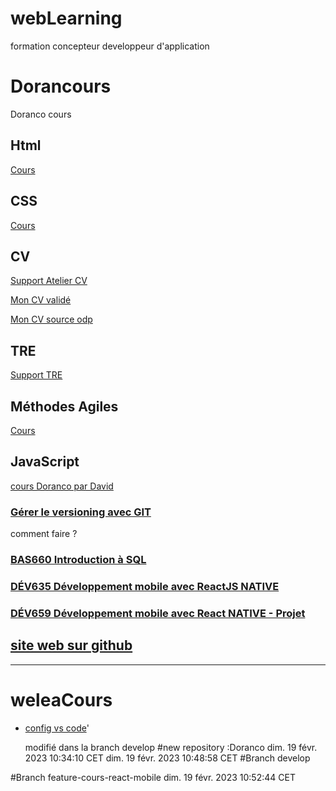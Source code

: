 # webLearning

formation concepteur developpeur d'application

# Dorancours

Doranco cours

## Html

[Cours](01_html/htmlReadMe.md)

## CSS

[Cours](02_css/cssReadMe.md)

## CV

[Support Atelier CV](03_atelier_CV_TRE/Doranco/cvTreDorancoReadMe.md)

[Mon CV validé](03_atelier_CV_TRE/Doranco/CV_EDE_20230109.pdf)

[Mon CV source odp](03_atelier_CV_TRE/Doranco/EDE_cv_open_office_20230109.odp)

## TRE

[Support TRE](03_atelier_CV_TRE/Doranco/SupportDorancoTREDW.pdf)

## Méthodes Agiles

[Cours](04_Agile/agileReadMe.md)

## JavaScript

[cours Doranco par David](./05_javascript/js_Doranco/JS_readme.md)

### [Gérer le versioning avec GIT](./06_git/README.md)

comment faire ?

### [BAS660 Introduction à SQL](./08_sql/README.md)

### [DÉV635 Développement mobile avec ReactJS NATIVE](./09_react/README.md)

### [DÉV659 Développement mobile avec React NATIVE - Projet](./10_mobil/README.md)

## [site web sur github](./06_git/siteWeb.md)

<hr>

# weleaCours

- [config vs code](./00_vs_code/configVsCode.md)'

  modifié dans la branch develop
  #new repository :Doranco
  dim. 19 févr. 2023 10:34:10 CET
  dim. 19 févr. 2023 10:48:58 CET
  #Branch develop

#Branch feature-cours-react-mobile dim. 19 févr. 2023 10:52:44 CET
